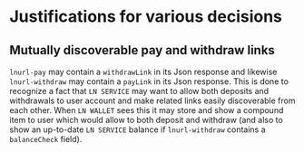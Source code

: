# Justifications for various decisions

## Mutually discoverable pay and withdraw links

`lnurl-pay` may contain a `withdrawLink` in its Json response and likewise `lnurl-withdraw` may contain a `payLink` in its Json response. This is done to recognize a fact that `LN SERVICE` may want to allow both deposits and withdrawals to user account and make related links easily discoverable from each other. When `LN WALLET` sees this it may store and show a compound item to user which would allow to both deposit and withdraw (and also to show an up-to-date `LN SERVICE` balance if `lnurl-withdraw` contains a `balanceCheck` field).